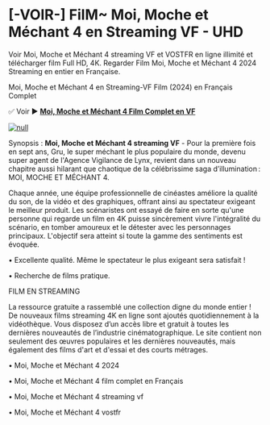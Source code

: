 # [-VOIR-] FilM~ Moi, Moche et Méchant 4 en Streaming VF - UHD

Voir Moi, Moche et Méchant 4 streaming VF et VOSTFR en ligne illimité et télécharger film Full HD, 4K. Regarder Film Moi, Moche et Méchant 4 2024 Streaming en entier en Française.

Moi, Moche et Méchant 4 en Streaming-VF Film (2024) en Français Complet

✅ Voir ► **[Moi, Moche et Méchant 4 Film Complet en VF](https://popcorn-tv.online/fr/movie/519182/moi-moche-et-mechant-4)**

[![null](https://static.wixstatic.com/media/855a25_043b5abeb4ae4d35ac003198e7fe56ed~mv2.gif)](https://popcorn-tv.online/fr/movie/519182/moi-moche-et-mechant-4)

Synopsis : **Moi, Moche et Méchant 4 streaming VF** - Pour la première fois en sept ans, Gru, le super méchant le plus populaire du monde, devenu super agent de l'Agence Vigilance de Lynx, revient dans un nouveau chapitre aussi hilarant que chaotique de la célébrissime saga d’illumination : MOI, MOCHE ET MÉCHANT 4.

Chaque année, une équipe professionnelle de cinéastes améliore la qualité du son, de la vidéo et des graphiques, offrant ainsi au spectateur exigeant le meilleur produit. Les scénaristes ont essayé de faire en sorte qu'une personne qui regarde un film en 4K puisse sincèrement vivre l'intégralité du scénario, en tomber amoureux et le détester avec les personnages principaux. L'objectif sera atteint si toute la gamme des sentiments est évoquée.

• Excellente qualité. Même le spectateur le plus exigeant sera satisfait !

• Recherche de films pratique.

FILM EN STREAMING

La ressource gratuite a rassemblé une collection digne du monde entier ! De nouveaux films streaming 4K en ligne sont ajoutés quotidiennement à la vidéothèque. Vous disposez d’un accès libre et gratuit à toutes les dernières nouveautés de l’industrie cinématographique. Le site contient non seulement des œuvres populaires et les dernières nouveautés, mais également des films d'art et d'essai et des courts métrages.

• Moi, Moche et Méchant 4 2024

• Moi, Moche et Méchant 4 film complet en Français

• Moi, Moche et Méchant 4 streaming vf

• Moi, Moche et Méchant 4 vostfr
